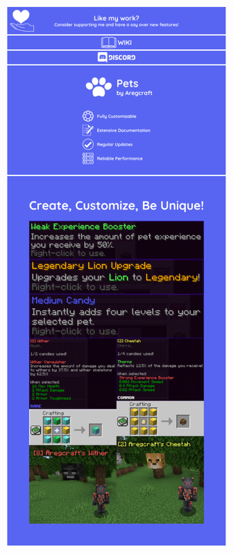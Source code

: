[![Wiki](img/donate.png)](https://www.patreon.com/Aregcraft)
[![Wiki](img/wiki.png)](https://aregcraft.vercel.app/)
[![Discord](img/discord.png)](https://discord.gg/AJJWZFzVAX)
![Banner](img/banner.png)
![Showcase](img/showcase.png)
